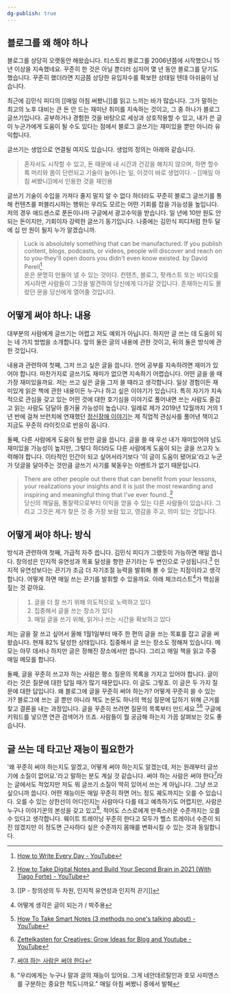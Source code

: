 ```yaml
---
dg-publish: true
---
```

## 블로그를 왜 해야 하나

블로그를 상당히 오랫동안 해왔습니다. 티스토리 블로그를 2006년쯤에 시작했으니 15년 이상을 지속했네요. 꾸준히 한 것은 아닐 뿐더러 심지어 몇 년 동안 블로그를 닫기도 했습니다. 꾸준히 했더라면 지금쯤 상당한 유입자수를 확보한 상태일 텐데 아쉬움이 남습니다.

최근에 김민식 피디의 [[매일 아침 써봤니]]를 읽고 느끼는 바가 많습니다. 그가 말하는 최고의 노후 대비는 큰 돈 안 드는 재미난 취미를 지속하는 것이고, 그 중 하나가 블로그 글쓰기입니다. 공부하거나 경험한 것을 바탕으로 세상과 상호작용할 수 있고, 내가 쓴 글이 누군가에게 도움이 될 수도 있다는 점에서 블로그 글쓰기는 재미있을 뿐만 아니라 유익합니다.

글쓰기는 생업으로 연결될 여지도 있습니다. 생업의 정의는 아래와 같습니다.

>혼자서도 시작할 수 있고, 돈 때문에 내 시간과 건강을 해치지 않으며, 하면 할수록 머리와 몸이 단련되고 기술이 늘어나는 일, 이것이 바로 생업이다. - [[매일 아침 써봤니]]에서 인용한 것을 재인용

글쓰기 기술이 수입을 가져다 줄지 말지 알 수 없다 하더라도 꾸준히 블로그 글쓰기를 통해 컨텐츠를 퍼블리시하는 행위는 우리도 모르는 어떤 기회를 잡을 가능성을 높입니다. 저의 경우 애드센스로 푼돈이나마 구글에서 광고수익을 받습니다. 일 년에 10만 원도 안 되는 돈이지만, 기회이자 강력한 글쓰기 동기입니다. 나중에는 김민식 피디처럼 한두 달에 십 만 원이 될지 누가 알겠습니까.

>Luck is absolutely something that can be manufactured. If you publish content, blogs, podcasts, or videos, people will discover and reach on to you-they'll open doors you didn't even know existed. by David Perell[^1]<br>
>운은 분명히 만들어 낼 수 있는 것이다. 컨텐츠, 블로그, 팟캐스트 또는 비디오를 게시하면 사람들이 그것을 발견하여 당신에게 다가갈 것입니다. 존재하는지도 몰랐던 문을 당신에게 열어줄 것입니다.

## 어떻게 써야 하나: 내용

대부분의 사람에게 글쓰기는 어렵고 저도 예외가 아닙니다. 하지만 글 쓰는 데 도움이 되는 네 가지 방법을 소개합니다. 앞의 둘은 글의 내용에 관한 것이고, 뒤의 둘은 방식에 관한 것입니다. 

내용과 관련하여 첫째, 그저 쓰고 싶은 글을 씁니다. 언어 공부를 지속하려면 재미가 있어야 합니다. 마찬가지로 글쓰기도 재미가 없으면 지속하기 어렵습니다. 어떤 글을 쓸 때 가장 재미있을까요. 저는 쓰고 싶은 글을 그저 쓸 때라고 생각합니다. 일상 경험이든 재미있게 읽은 책에 관한 내용이든 누구나 하고 싶은 이야기가 있습니다. 특히 자기가 지속적으로 관심을 갖고 있는 어떤 것에 대한 호기심을 이야기로 풀어내면 쓰는 사람도 즐겁고 읽는 사람도 덩달아 즐거울 가능성이 높습니다. 일례로 제가 2019년 12월까지 거의 1년 반에 걸쳐 브런치에 연재했던 [정신장애 이야기](https://brunch.co.kr/brunchbook/mentaldisorder)는 제 직업적 관심사를 풀어낸 책이고 지금도 꾸준히 라이킷으로 반응이 옵니다. 

둘째, 다른 사람에게 도움이 될 만한 글을 씁니다. 글을 쓸 때 우선 내가 재미있어야 남도 재미있을 가능성이 높지만, 그렇다 하더라도 다른 사람에게 도움이 되는 글을 쓰고자 노력해야 합니다. 이타적인 인간이 되고 싶어서라기보다 '이 글이 도움이 됐어요'라고 누군가 덧글을 달아주는 것만큼 글쓰기 사기를 북돋우는 이벤트가 없기 때문입니다.

>There are other people out there that can benefit from your lessons, your realizations your insights and it is just the most rewarding and inspiring and meaningful thing that I've ever found..[^2]<br>당신의 깨달음, 통찰력으로부터 이익을 얻을 수 있는 다른 사람들이 있습니다. 그리고 그것은 제가 찾은 것 중 가장 보람 있고, 영감을 주고, 의미 있는 것입니다.

## 어떻게 써야 하나: 방식

방식과 관련하여 첫째, 가급적 자주 씁니다. 김민식 피디가 그랬듯이 가능하면 매일 씁니다. 창의성은 인지적 유연성과 목표 달성을 향한 끈기라는 두 변인으로 구성됩니다.[^3] 인지적 유연성보다는 끈기가 조금 더 자기조절 능력을 발휘해 볼 수 있는 지점이라고 생각합니다. 어떻게 하면 매일 쓰는 끈기를 발휘할 수 있을까요. 아래  체크리스트[^4]가 핵심을 짚는 것 같아요. 

>1. 글을 더 잘 쓰기 위해 의도적으로 노력하고 있다
>2. 집중해서 글을 쓰는 장소가 있다
>3. 매일 글을 쓰기 위해, 읽거나 쓰는 시간을 확보하고 있다

저는 글을 잘 쓰고 싶어서 올해 1월1일부터 매주 한 편의 글을 쓰는 목표를 잡고 글을 써 왔습니다. 현재 82% 달성한 상태입니다. 집중해서 글 쓰는 장소도 정해져 있습니다. 메모는 아무 데서나 하지만 글은 정해진 장소에서만 씁니다. 그리고 매일 책을 읽고 주중 매일 메모를 합니다. 

둘째, 글을 꾸준히 쓰고자 하는 사람은 평소 질문의 목록을 가지고 있어야 합니다. 글이라는 것은 질문에 대한 답일 때가 많기 때문입니다. 이 글도 그렇죠. 이 글은 두 가지 질문에 대한 답입니다. 왜 블로그에 글을 꾸준히 써야 하는가? 어떻게 꾸준히 쓸 수 있는가? 블로그에 쓰는 글 뿐만 아니라 책도 논문도 하나의 핵심 질문에 답하기 위해 근거를 찾고 결론을 내는 과정입니다. 글을 꾸준히 쓰려면 질문의 목록부터 만드세요.[^5][^6] 구글에 키워드를 넣으면 연관 검색어가 뜨죠. 사람들이 뭘 궁금해 하는지 가끔 살펴보는 것도 좋습니다.

## 글 쓰는 데 타고난 재능이 필요한가

'왜 꾸준히 써야 하는지도 알겠고, 어떻게 써야 하는지도 알겠는데, 저는 원래부터 글쓰기에 소질이 없어요.'라고 말하는 분도 계실 것 같습니다. 써야 하는 사람은 써야 한다[^7]라는 글에서도 적었지만 저도 뭐 글쓰기 소질이 딱히 있어서 쓰는 게 아닙니다. 그냥 쓰고 싶으니까 씁니다. 어떤 재능이든 매일 꾸준히 하면 어느 정도 궤도까지는 오를 수 있습니다. 오를 수 있는 상한선이 어디인지는 사람마다 다를 테고 예측하기도 어렵지만, 사람은 누구나 이야기꾼의 본성을 갖고 있고[^8], 적어도 스스로에게 만족스러운 수준까지는 오를 수 있다고 생각합니다. 웨이트 트레이닝 꾸준히 한다고 모두가 헬스 트레이너 수준이 되진 않겠지만 이 정도면 근사하다 싶은 수준까지 몸매를 변화시킬 수 있는 것과 동일합니다.



[^1]: [How to Write Every Day - YouTube](https://youtu.be/S0b_Q4r7vro?t=142)
[^2]: [How to Take Digital Notes and Build Your Second Brain in 2021 (With Tiago Forte) - YouTube](https://www.youtube.com/watch?v=MlBQhdqmaQc&t=3523s)
[^3]: [[P - 창의성의 두 차원, 인지적 유연성과 인지적 끈기]]
[^4]: 어떻게 생각은 글이 되는가 / 박주용
[^5]: [How To Take Smart Notes (3 methods no one's talking about) - YouTube](https://www.youtube.com/watch?v=5O46Rqh5zHE)
[^6]: [Zettelkasten for Creatives: Grow Ideas for Blog and Youtube - YouTube](https://youtu.be/3gytNdMaRzw?t=257)
[^7]: [써야 하는 사람은 써야 한다](https://brunch.co.kr/@clinicalpsy/211)
[^8]: "우리에게는 누구나 말과 글의 재능이 있어요. 그게 네안데르탈인과 호모 사피엔스를 구분하는 중요한 척도니까요." 매일 아침 써봤니 중에서 발췌


